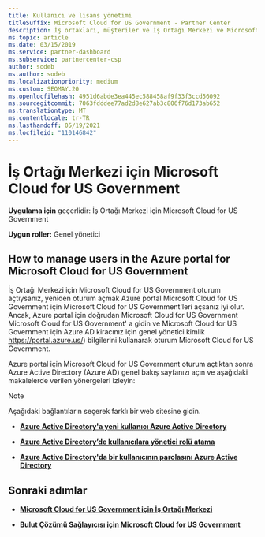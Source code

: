 ```yaml
---
title: Kullanıcı ve lisans yönetimi
titleSuffix: Microsoft Cloud for US Government - Partner Center
description: İş ortakları, müşteriler ve İş Ortağı Merkezi ve Microsoft Cloud for US Government parola sıfırlamaları için nasıl ve nerede yöneteceklerini öğrenin.
ms.topic: article
ms.date: 03/15/2019
ms.service: partner-dashboard
ms.subservice: partnercenter-csp
author: sodeb
ms.author: sodeb
ms.localizationpriority: medium
ms.custom: SEOMAY.20
ms.openlocfilehash: 4951d6abde3ea445ec588458af9f33f3ccd56092
ms.sourcegitcommit: 7063fdddee77ad2d8e627ab3c806f76d173ab652
ms.translationtype: MT
ms.contentlocale: tr-TR
ms.lasthandoff: 05/19/2021
ms.locfileid: "110146842"
---
```

# <a name="user-and-license-management-in-partner-center-for-microsoft-cloud-for-us-government"></a>İş Ortağı Merkezi için Microsoft Cloud for US Government

**Uygulama için** geçerlidir: İş Ortağı Merkezi için Microsoft Cloud for US Government

**Uygun roller:** Genel yönetici

## <a name="how-to-manage-users-in-the-azure-portal-for-microsoft-cloud-for-us-government"></a>How to manage users in the Azure portal for Microsoft Cloud for US Government

İş Ortağı Merkezi için Microsoft Cloud for US Government oturum açtıysanız, yeniden oturum açmak Azure portal Microsoft Cloud for US Government için Microsoft Cloud for US Government'leri açsanız iyi olur. Ancak, Azure portal için doğrudan Microsoft Cloud for US Government Microsoft Cloud for US Government' a gidin ve Microsoft Cloud for US Government için Azure AD kiracınız için genel yönetici kimlik https://portal.azure.us/) bilgilerini kullanarak oturum Microsoft Cloud for US Government.

Azure portal için Microsoft Cloud for US Government oturum açtıktan sonra Azure Active Directory (Azure AD) genel bakış sayfanızı açın ve aşağıdaki makalelerde verilen yönergeleri izleyin:

> [!NOTE]  
> Aşağıdaki bağlantıların seçerek farklı bir web sitesine gidin. 

-  [**Azure Active Directory'a yeni kullanıcı Azure Active Directory**](/azure/active-directory/active-directory-users-create-azure-portal)

-  [**Azure Active Directory’de kullanıcılara yönetici rolü atama**](/azure/active-directory/active-directory-users-assign-role-azure-portal)

-  [**Azure Active Directory'da bir kullanıcının parolasını Azure Active Directory**](/azure/active-directory/active-directory-users-reset-password-azure-portal)

## <a name="next-steps"></a>Sonraki adımlar

-  [**Microsoft Cloud for US Government için İş Ortağı Merkezi**](partner-center-for-microsoft-us-govt-cloud.md)

-  [**Bulut Çözümü Sağlayıcısı için Microsoft Cloud for US Government**](enroll-in-csp-for-microsoft-us-govt-cloud.md)